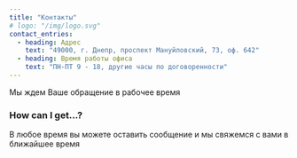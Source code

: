 ```yaml
---
title: "Контакты"
# logo: "/img/logo.svg"
contact_entries:
  - heading: Адрес
    text: "49000, г. Днепр, проспект Мануйловский, 73, оф. 642"
  - heading: Время работы офиса
    text: "ПН-ПТ 9 - 18, другие часы по договоренности"
---
```


Мы ждем Ваше обращение в рабочее время

<h3 class="f4 b lh-title mb2">How can I get…?</h3>

В любое время вы можете оставить сообщение и мы свяжемся с вами в ближайшее время
